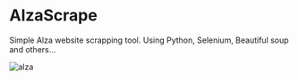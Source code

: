 # AlzaScrape
Simple Alza website scrapping tool. Using Python, Selenium, Beautiful soup and others...

![alza](/img/screen.png)
